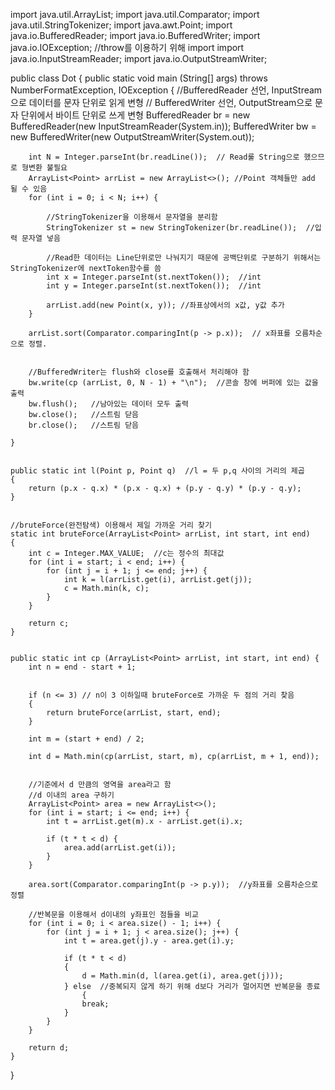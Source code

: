 import java.util.ArrayList;
import java.util.Comparator;
import java.util.StringTokenizer;
import java.awt.Point;
import java.io.BufferedReader;
import java.io.BufferedWriter;
import java.io.IOException; //throw를 이용하기 위해 import
import java.io.InputStreamReader;
import java.io.OutputStreamWriter;


public class Dot {
    public static void main (String[] args) throws NumberFormatException, IOException
    {
        //BufferedReader 선언, InputStream으로 데이터를 문자 단위로 읽게 변형
        // BufferedWriter 선언, OutputStream으로 문자 단위에서 바이트 단위로 쓰게 변형
        BufferedReader br = new BufferedReader(new InputStreamReader(System.in));
        BufferedWriter bw = new BufferedWriter(new OutputStreamWriter(System.out));

        int N = Integer.parseInt(br.readLine());  // Read룰 String으로 했으므로 형변환 불필요
        ArrayList<Point> arrList = new ArrayList<>(); //Point 객체들만 add 될 수 있음
        for (int i = 0; i < N; i++) {

            //StringTokenizer을 이용해서 문자열을 분리함
            StringTokenizer st = new StringTokenizer(br.readLine());  //입력 문자열 넣음

            //Read한 데이터는 Line단위로만 나눠지기 때문에 공백단위로 구분하기 위해서는 StringTokenizer에 nextToken함수를 씀
            int x = Integer.parseInt(st.nextToken());  //int
            int y = Integer.parseInt(st.nextToken());  //int

            arrList.add(new Point(x, y)); //좌표상에서의 x값, y값 추가
        }

        arrList.sort(Comparator.comparingInt(p -> p.x));  // x좌표를 오름차순으로 정렬.


        //BufferedWriter는 flush와 close를 호출해서 처리해야 함
        bw.write(cp (arrList, 0, N - 1) + "\n");  //콘솔 창에 버퍼에 있는 값을 출력
        bw.flush();   //남아있는 데이터 모두 출력
        bw.close();   //스트림 닫음
        br.close();   //스트림 닫음

    }


    public static int l(Point p, Point q)  //l = 두 p,q 사이의 거리의 제곱
    {
        return (p.x - q.x) * (p.x - q.x) + (p.y - q.y) * (p.y - q.y);
    }


    //bruteForce(완전탐색) 이용해서 제일 가까운 거리 찾기
    static int bruteForce(ArrayList<Point> arrList, int start, int end)
    {
        int c = Integer.MAX_VALUE;  //c는 정수의 최대값
        for (int i = start; i < end; i++) {
            for (int j = i + 1; j <= end; j++) {
                int k = l(arrList.get(i), arrList.get(j));
                c = Math.min(k, c);
            }
        }

        return c;
    }


    public static int cp (ArrayList<Point> arrList, int start, int end) {
        int n = end - start + 1;


        if (n <= 3) // n이 3 이하일때 bruteForce로 가까운 두 점의 거리 찾음
        {
            return bruteForce(arrList, start, end);
        }

        int m = (start + end) / 2;

        int d = Math.min(cp(arrList, start, m), cp(arrList, m + 1, end));


        //기준에서 d 만큼의 영역을 area라고 함
        //d 이내의 area 구하기
        ArrayList<Point> area = new ArrayList<>();
        for (int i = start; i <= end; i++) {
            int t = arrList.get(m).x - arrList.get(i).x;

            if (t * t < d) {
                area.add(arrList.get(i));
            }
        }

        area.sort(Comparator.comparingInt(p -> p.y));  //y좌표를 오름차순으로 정렬

        //반복문을 이용해서 d이내의 y좌표인 점들을 비교
        for (int i = 0; i < area.size() - 1; i++) {
            for (int j = i + 1; j < area.size(); j++) {
                int t = area.get(j).y - area.get(i).y;

                if (t * t < d)
                {
                    d = Math.min(d, l(area.get(i), area.get(j)));
                } else  //중복되지 않게 하기 위해 d보다 거리가 멀어지면 반복문을 종료
                    {
                    break;
                }
            }
        }

        return d;
    }

}